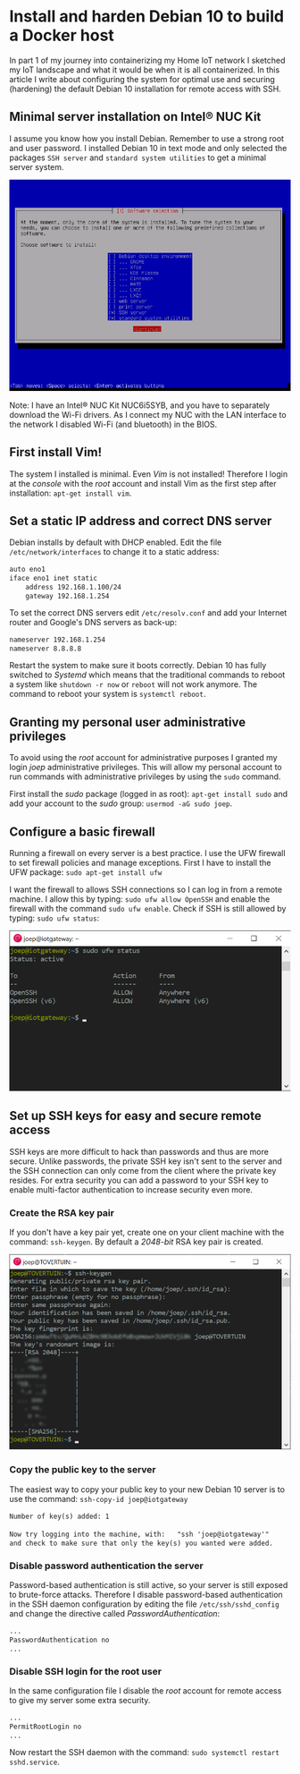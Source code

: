 # Install and harden Debian 10 to build a Docker host

In part 1 of my journey into containerizing my Home IoT network I sketched my IoT landscape and what it would be when it is all containerized. In this article I write about configuring the system for optimal use and securing (hardening) the default Debian 10 installation for remote access with SSH.

## Minimal server installation on Intel® NUC Kit

I assume you know how you install Debian. Remember to use a strong root and user password. I installed Debian 10 in text mode and only selected the packages `SSH server` and `standard system utilities` to get a minimal server system.

![minimal server install](img/debian-package-selection.png)

Note: I have an Intel® NUC Kit NUC6i5SYB, and you have to separately download the Wi-Fi drivers. As I connect my NUC with the LAN interface to the network I disabled Wi-Fi (and bluetooth) in the BIOS.

## First install Vim!

The system I installed is minimal. Even *Vim* is not installed! Therefore I login at the *console* with the *root* account and install Vim as the first step after installation: `apt-get install vim`.

## Set a static IP address and correct DNS server

Debian installs by default with DHCP enabled. Edit the file `/etc/network/interfaces` to change it to a static address:

```
auto eno1
iface eno1 inet static
    address 192.168.1.100/24
    gateway 192.168.1.254
```

To set the correct DNS servers edit `/etc/resolv.conf` and add your Internet router and Google's DNS servers as back-up:

```
nameserver 192.168.1.254
nameserver 8.8.8.8
```

Restart the system to make sure it boots correctly. Debian 10 has fully switched to *Systemd* which means that the traditional commands to reboot a system like `shutdown -r now` or `reboot` will not work anymore. The command to reboot your system is `systemctl reboot`.

## Granting my personal user administrative privileges

To avoid using the *root* account for administrative purposes I granted my login *joep* administrative privileges. This will allow my personal account to run commands with administrative privileges by using the `sudo` command. 

First install the *sudo* package (logged in as root): `apt-get install sudo` and add your account to the *sudo* group: `usermod -aG sudo joep`.

## Configure a basic firewall

Running a firewall on every server is a best practice. I use the UFW firewall to set firewall policies and manage exceptions. First I have to install the UFW package: `sudo apt-get install ufw`

I want the firewall to allows SSH connections so I can log in from a remote machine. I allow this by typing: `sudo ufw allow OpenSSH` and enable the firewall with the command `sudo ufw enable`. Check if SSH is still allowed by typing: `sudo ufw status`:

![ufw ssh status](img/debian-ufw-ssh-status.png)

## Set up SSH keys for easy and secure remote access

SSH keys are more difficult to hack than passwords and thus are more secure. Unlike passwords, the private SSH key isn't sent to the server and the SSH connection can only come from the client where the private key resides. For extra security you can add a password to your SSH key to enable multi-factor authentication to increase security even more.

### Create the RSA key pair

If you don't have a key pair yet, create one on your client machine with the command: `ssh-keygen`. By default a *2048-bit* RSA key pair is created.

![ssh-keygen](img/debian-ssh-keygen.png)

### Copy the public key to the server

The easiest way to copy your public key to your new Debian 10 server is to use the command: `ssh-copy-id joep@iotgateway`

```
Number of key(s) added: 1

Now try logging into the machine, with:   "ssh 'joep@iotgateway'"
and check to make sure that only the key(s) you wanted were added.
```

### Disable password authentication the server

Password-based authentication is still active, so your server is still exposed to brute-force attacks. Therefore I disable password-based authentication in the SSH daemon configuration by editing the file `/etc/ssh/sshd_config` and change the directive called *PasswordAuthentication*:

```
...
PasswordAuthentication no
...
```

### Disable SSH login for the root user

In the same configuration file I disable the *root* account for remote access to give my server some extra security.

```
...
PermitRootLogin no
...
```

Now restart the SSH daemon with the command: `sudo systemctl restart sshd.service`.
